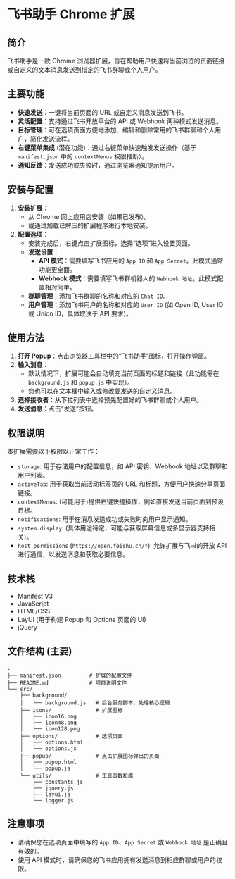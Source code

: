 # 飞书助手 Chrome 扩展

## 简介

飞书助手是一款 Chrome 浏览器扩展，旨在帮助用户快速将当前浏览的页面链接或自定义的文本消息发送到指定的飞书群聊或个人用户。

## 主要功能

*   **快速发送**：一键将当前页面的 URL 或自定义消息发送到飞书。
*   **灵活配置**：支持通过飞书开放平台的 API 或 Webhook 两种模式发送消息。
*   **目标管理**：可在选项页面方便地添加、编辑和删除常用的飞书群聊和个人用户，简化发送流程。
*   **右键菜单集成** (潜在功能)：通过右键菜单快速触发发送操作（基于 `manifest.json` 中的 `contextMenus` 权限推断）。
*   **通知反馈**：发送成功或失败时，通过浏览器通知提示用户。

## 安装与配置

1.  **安装扩展**：
    *   从 Chrome 网上应用店安装（如果已发布）。
    *   或通过加载已解压的扩展程序进行本地安装。
2.  **配置选项**：
    *   安装完成后，右键点击扩展图标，选择“选项”进入设置页面。
    *   **发送设置**：
        *   **API 模式**：需要填写飞书应用的 `App ID` 和 `App Secret`。此模式通常功能更全面。
        *   **Webhook 模式**：需要填写飞书群机器人的 `Webhook 地址`。此模式配置相对简单。
    *   **群聊管理**：添加飞书群聊的名称和对应的 `Chat ID`。
    *   **用户管理**：添加飞书用户的名称和对应的 `User ID` (如 Open ID, User ID 或 Union ID，具体取决于 API 要求)。

## 使用方法

1.  **打开 Popup**：点击浏览器工具栏中的“飞书助手”图标，打开操作弹窗。
2.  **输入消息**：
    *   默认情况下，扩展可能会自动填充当前页面的标题和链接（此功能需在 `background.js` 和 `popup.js` 中实现）。
    *   您也可以在文本框中输入或修改要发送的自定义消息。
3.  **选择接收者**：从下拉列表中选择预先配置好的飞书群聊或个人用户。
4.  **发送消息**：点击“发送”按钮。

## 权限说明

本扩展需要以下权限以正常工作：

*   `storage`: 用于存储用户的配置信息，如 API 密钥、Webhook 地址以及群聊和用户列表。
*   `activeTab`: 用于获取当前活动标签页的 URL 和标题，方便用户快速分享页面链接。
*   `contextMenus`: (可能用于)提供右键快捷操作，例如直接发送当前页面到预设目标。
*   `notifications`: 用于在消息发送成功或失败时向用户显示通知。
*   `system.display`: (具体用途待定，可能与获取屏幕信息或多显示器支持相关)。
*   `host_permissions` (`https://open.feishu.cn/*`): 允许扩展与飞书的开放 API 进行通信，以发送消息和获取必要信息。

## 技术栈

*   Manifest V3
*   JavaScript
*   HTML/CSS
*   LayUI (用于构建 Popup 和 Options 页面的 UI)
*   jQuery

## 文件结构 (主要)

```
.
├── manifest.json         # 扩展的配置文件
├── README.md             # 项目说明文件
└── src/
    ├── background/
    │   └── background.js   # 后台服务脚本，处理核心逻辑
    ├── icons/              # 扩展图标
    │   ├── icon16.png
    │   ├── icon48.png
    │   └── icon128.png
    ├── options/            # 选项页面
    │   ├── options.html
    │   └── options.js
    ├── popup/              # 点击扩展图标弹出的页面
    │   ├── popup.html
    │   └── popup.js
    └── utils/              # 工具函数和库
        ├── constants.js
        ├── jquery.js
        ├── layui.js
        └── logger.js
```

## 注意事项

*   请确保您在选项页面中填写的 `App ID`、`App Secret` 或 `Webhook 地址` 是正确且有效的。
*   使用 API 模式时，请确保您的飞书应用拥有发送消息到相应群聊或用户的权限。

